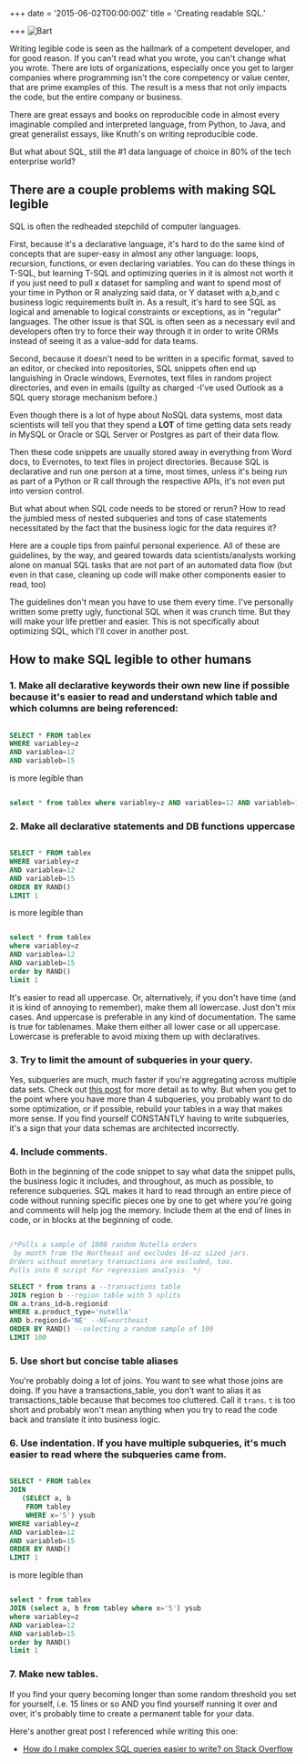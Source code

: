 +++
date = '2015-06-02T00:00:00Z'
title = 'Creating readable SQL.'

+++
![Bart](https://raw.githubusercontent.com/veekaybee/veekaybee.github.io/master/images/bart.gif)

Writing legible code is seen as the hallmark of a competent developer, and for good reason.  If you can't read what you wrote, you can't change what you wrote. There are lots of organizations, especially once you get to larger companies where programming isn't the core competency or value center, that are prime examples of this. The result is a mess that not only impacts the code, but the entire company or business. 

There are great essays and books on reproducible code in almost every imaginable compiled and interpreted language, from Python, to Java, and great generalist essays, like Knuth's on writing reproducible code. 

But what about SQL, still the #1 data language of choice in 80% of the tech enterprise world?  

There are a couple problems with making SQL legible
---

SQL is often the redheaded stepchild of computer languages.

First, because it's a declarative language, it's hard to do the same kind of concepts that are super-easy in almost any other language: loops, recursion, functions, or even declaring variables. You can do these things in T-SQL, but learning T-SQL and optimizing queries in it is almost not worth it if you just need to pull x dataset for sampling and want to spend most of your time in Python or R analyzing said data,  or Y dataset with a,b,and c business logic requirements built in.  As a result, it's hard to see SQL as logical and amenable to logical constraints or exceptions, as in "regular" languages. The other issue is that SQL is often seen as a necessary evil and developers often try to force their way through it in order to write ORMs instead of seeing it as a value-add for data teams. 

Second, because it doesn't need to be written in a specific format, saved to an editor, or checked into repositories, SQL snippets often end up languishing in Oracle windows, Evernotes, text files in random project directories, and even in emails (guilty as charged -I've used Outlook as a SQL query storage mechanism before.)

Even though there is a lot of hype about NoSQL data systems, most data scientists will tell you that they spend a **LOT** of time getting data sets ready in MySQL or Oracle or SQL Server or Postgres as part of their data flow. 

Then these code snippets are usually stored away in everything from Word docs, to Evernotes, to text files in project directories. Because SQL is declarative and run one person at a time, most times, unless it's being run as part of a Python or R call through the respective APIs,  it's not even put into version control. 

But what about when SQL code needs to be stored or rerun? How to read the jumbled mess of nested subqueries and tons of case statements necessitated by the fact that the business logic for the data requires it? 

Here are a couple tips from painful personal experience. All of these are guidelines, by the way, and geared towards data scientists/analysts working alone on manual SQL tasks that are not part of an automated data flow (but even in that case, cleaning up code will make other components easier to read, too) 

The guidelines don't mean you have to use them every time. I've personally written some pretty ugly, functional SQL when it was crunch time. But they will make your life prettier and easier.  This is not specifically about optimizing SQL, which I'll cover in another post.   

How to make SQL legible to other humans
----

### 1. Make all declarative keywords their own new line if possible because it's easier to read and understand which table and which columns are being referenced: 

 ```sql

 SELECT * FROM tablex
 WHERE variabley=z 
 AND variablea=12
 AND variableb=15
 ```

is more legible than

 ```sql		

 select * from tablex where variabley=z AND variablea=12 AND variableb=15
```


### 2.  Make all declarative statements and DB functions uppercase

 ```sql

SELECT * FROM tablex
WHERE variabley=z 
AND variablea=12
AND variableb=15
ORDER BY RAND()
LIMIT 1
 ```

is more legible than

 ```sql		

 select * from tablex
 where variabley=z 
 AND variablea=12
 AND variableb=15
 order by RAND()
 limit 1
```

It's easier to read all uppercase. Or, alternatively, if you don't have time (and it is kind of annoying to remember), make them all lowercase. Just don't mix cases. And uppercase is preferable in any kind of documentation. The same is true for tablenames. Make them either all lower case or all uppercase. Lowercase is preferable to avoid mixing them up with  declaratives. 
 

### 3. Try to limit the amount of subqueries in your query.  

Yes, subqueries are much, much faster if you're aggregating across multiple data sets. Check out [this post](https://www.periscope.io/blog/use-subqueries-to-count-distinct-50x-faster.html) for more detail as to why. But when you get to the point where you have more than 4 subqueries, you probably want to do some optimization, or if possible, rebuild your tables in a way that makes more sense. If you find yourself CONSTANTLY having to write subqueries, it's a sign that your data schemas are architected incorrectly.  

### 4. Include comments.

  Both in the beginning of the code snippet to say what data the snippet pulls, the business logic it includes, and throughout, as much as possible, to reference subqueries. SQL makes it hard to read through an entire piece of code without running specific pieces one by one to get where you're going and comments will help jog the memory. Include them at the end of lines in code, or in blocks at the beginning of code. 

 ```sql	

 /*Pulls a sample of 1000 random Nutella orders
  by month from the Northeast and excludes 16-oz sized jars. 
 Orders without monetary transactions are excluded, too. 
 Pulls into R script for regression analysis. */	

SELECT * from trans a --transactions table 
JOIN region b --region table with 5 splits
ON a.trans_id=b.regionid
WHERE a.product_type='nutella'
AND b.regionid='NE' --NE=northeast
ORDER BY RAND() --selecting a random sample of 100
LIMIT 100
```

### 5. Use short but concise table aliases

You're probably doing a lot of joins. You want to see what those joins are doing. If you have a transactions_table, you don't want to alias it as transactions_table because that becomes too cluttered. Call it `trans`. `t` is too short and probably won't mean anything when you try to read the code back and translate it into business logic. 

### 6. Use indentation. If you have multiple subqueries, it's much easier to read where the subqueries came from. 


 ```sql

SELECT * FROM tablex
JOIN 
	(SELECT a, b 
	 FROM tabley
	 WHERE x='5') ysub
WHERE variabley=z 
AND variablea=12
AND variableb=15
ORDER BY RAND()
LIMIT 1
 ```

is more legible than

 ```sql		

 select * from tablex
 JOIN (select a, b from tabley where x='5') ysub
 where variabley=z 
 AND variablea=12
 AND variableb=15
 order by RAND()
 limit 1
```


### 7. Make new tables. 

If you find your query becoming longer than some random threshold you set for yourself, i.e. 15 lines or so AND you find yourself running it over and over, it's probably time to create a permanent table for your data. 

Here's another great post I referenced while writing this one:

+ [How do I make complex SQL queries easier to write? on Stack Overflow](http://programmers.stackexchange.com/questions/144602/how-do-i-make-complex-sql-queries-easier-to-write)




